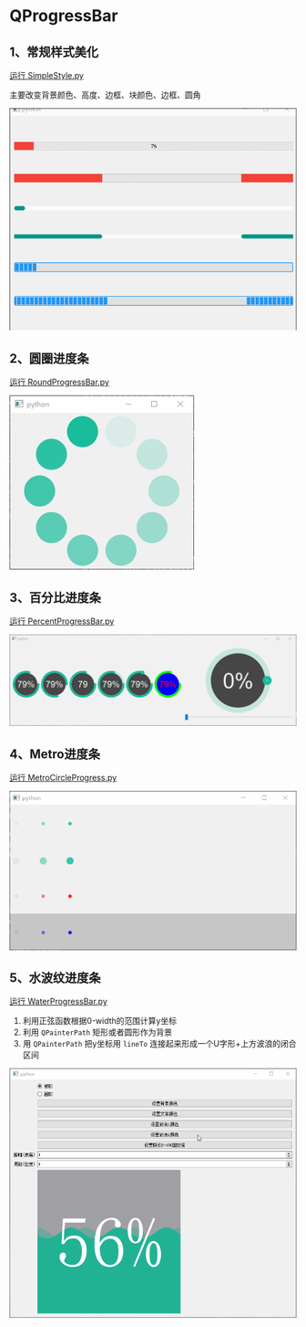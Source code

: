 # QProgressBar

## 1、常规样式美化
[运行 SimpleStyle.py](SimpleStyle.py)

主要改变背景颜色、高度、边框、块颜色、边框、圆角

![SimpleStyle](ScreenShot/SimpleStyle.gif)

## 2、圆圈进度条
[运行 RoundProgressBar.py](RoundProgressBar.py)

![RoundProgressBar](ScreenShot/RoundProgressBar.gif)

## 3、百分比进度条
[运行 PercentProgressBar.py](PercentProgressBar.py)

![PercentProgressBar](ScreenShot/PercentProgressBar.gif)

## 4、Metro进度条
[运行 MetroCircleProgress.py](MetroCircleProgress.py)

![MetroCircleProgress](ScreenShot/MetroCircleProgress.gif)

## 5、水波纹进度条
[运行 WaterProgressBar.py](WaterProgressBar.py)

1. 利用正弦函数根据0-width的范围计算y坐标
2. 利用 `QPainterPath` 矩形或者圆形作为背景
3. 用 `QPainterPath` 把y坐标用 `lineTo` 连接起来形成一个U字形+上方波浪的闭合区间

![WaterProgressBar](ScreenShot/WaterProgressBar.gif)